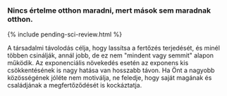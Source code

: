 ### Nincs értelme otthon maradni, mert mások sem maradnak otthon. 

{% include pending-sci-review.html %}

 A társadalmi távolodás célja, hogy lassítsa a fertőzés terjedését, és minél többen csinálják, annál jobb, de ez nem "mindent vagy semmit" alapon működik. Az exponenciális növekedés esetén az exponens kis csökkentésének is nagy hatása van hosszabb távon. Ha Önt a nagyobb közösségének jóléte nem motiválja, ne feledje, hogy saját magának és családjának a megfertőződését is kockáztatja.

